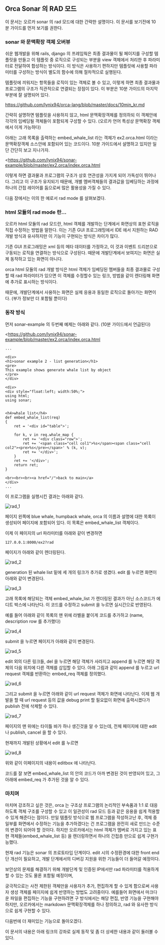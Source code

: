 
## Orca Sonar 의 RAD 모드


이 문서는 오르카 sonar 의 rad 모드에 대한 간략한 설명이다.
이 문서를 보기전에 10 분 가이드를 먼저 보기를 권한다.

### sonar 와 문맥확장 객체 오버뷰

쉬운 웹개발을 위해 rails, django 의 프레임웍은 최종 결과물이 될 페이지를 구성할 템플릿을 만들고 이 템플릿 중 로직으로 구성되는 부분을 view 객체에서 처리한 후 파라미터로 전달하여 합성하는 방식이다.
이 방식은 사용하기 편하지만 템플릿에 사용할 파라미터를 구성하는 방식이 별도의 함수에 의해 절차적으로 실행된다.

템플릿에 끼워지는 항목들을 로직이 있는 객체로 볼 수 있고, 이렇게 하면 최종 결과물과 프로그램의 구조가 직관적으로 연결되는 장점이 있다. 이 부분은 10분 가이드의 마지막 부분에 잘 설명되어 있다.

<https://github.com/lynix94/orca-lang/blob/master/docs/10min_kr.md>



간략히 설명하면 템플릿을 사용하지 않고, html 문맥확장객체를 정의하되 이 객체안에 각각의 임베딩될 객체들이 포함되게 구성할 수 있다. (오르카 언어 특성상 문맥확장 객체에서 이게 가능하다)

아래는 고래 목록을 출력하는 embed_whale_list 라는 객체가 ex2.orca.html 이라는 문맥확장객체 소스안에 포함되어 있는 코드이다. 10분 가이드에서 설명하고 있지만 일단 간단히 보고 지나가자.

<https://github.com/lynix94/sonar-example/blob/master/ex2.orca/index.orca.html



이렇게 하면 결과물과 프로그램의 구조가 상호 연관성을 가지게 되어 가독성이 뛰어나다.
그리고 이 구조가 유지되기 때문에, 개별 멤버객체들의 결과값을 임베딩하는 과정에 하나의 간접 레이어를 둠으로써 많은 활용성을 가질 수 있다. 

다음 장에서는 이의 한 예로서 rad mode 를 살펴보겠다.




### html 모듈의 rad mode 란...

오르카 html 모듈의 rad 모드란, html 객체를 개발하는 단계에서 화면상의 표현 로직을 직접 수정하는 방법을 말한다. 이는 기존 GUI 프로그래밍에서 IDE 에서 지원하는 RAD 개발 방식과 유사하지만 이 기능이 구현되는 방식은 차이가 많다.



기존 GUI 프로그래밍은 xml 등의 메타 데이터를 가정하고, 이 것과 이벤트 드리븐으로 구동되는 로직을 연결하는 방식으로 구성된다. 때문에 개발단계에서 보여지는 화면은 실제 동작하고 있는 화면이 아니다. 

orca html 모듈의 rad 개발 방식은 html 객체가 임베딩된 멤버들을 최종 결과물로 구성할 때 rad 파라미터가 있으면 이 객체를 수정할수 있는 링크, 방법을 같이 렌더링해 화면에 추가로 표시하는 방식이다.

때문에, 개발단계에서 사용하는 화면은 실제 응용과 동일한 로직으로 돌아가는 화면이다. (부가 정보만 더 포함될 뿐이다)



### 동작 방식

먼저 sonar-example 의 두번째 예제는 아래와 같다. (10분 가이드에서 언급된다)

<https://github.com/lynix94/sonar-example/blob/master/ex2.orca/index.orca.html

```
...

<div>
<h1>sonar example 2 - list generation</h1>
<pre>
This example shows generate whale list by object
</pre>
</div>

<div>
<div style="float:left; width:50%;">
using html;
using sonar;


<h4>whale list</h4>
def embed_whale_list(req)
{
	ret = '<div id="table">';

	for k, v in req.whale_map {
		ret += '<div class="row">';
		ret += '<span class="cell col1">%s</span><span class="cell col2"><pre>%s</pre></span>' % (k, v);
		ret += '</div>';
	}
	ret += '</div>';
	return ret;
}

<br><br><br><a href="/">back to main</a>
</div>
...
```

이 프로그램을 실행시킨 결과는 아래와 같다.

![rad_1](./image/rad_1.png)



페이지 왼쪽에 blue whale, humpback whale, orca 의 이름과 설명에 대한 목록이 생성되어 페이지에 포함되어 있다. 이 목록은 embed_whale_list 객체이다. 



이제 이 페이지의 url 파라미터를 아래와 같이 변경하면

`127.0.0.1:8000/ex2?rad`

페이지가 아래와 같이 렌더링된다.



![rad_2](./image/rad_2.png)



generation 된 whale list 밑에 세 개의 링크가 추가로 생겼다. edit 를 누르면 화면이 아래와 같이 변경된다.

![rad_3](./image/rad_3.png)



고래 목록에 해당되는 객체 embed_whale_list 가 렌더링된 결과가 아닌 소스코드가 에디트 박스에 나타난다. 이 코드를 수정하고 submit 을 누르면 실시간으로 반영된다.

예를 들어 아래와 같이 목록의 맨 위에 라벨을 붙이게 코드를 추가하고 (name, description row 를 추가했다)

![rad_4](./image/rad_4.png)



submit 을 누르면 페이지가 아래와 같이 변경된다.

![rad_5](./image/rad_5.png)



edit 외의 다른 링크들, del 을 누르면 해당 객체가 사라지고 append 를 누르면 해당 객체의 다음 위치에 다른 객체를 삽입할 수 있다. 아래 그림과 같이 append 를 누르고 url request 객체를 반환하는 embed_req 객체를 정의했다.

![rad_6](./image/rad_6.png)



그리고 submit 을 누르면 아래와 같이 url request 객체가 화면에 나타난다. 이제 웹 개발을 할 때 url request 등의 값을 debug print 할 필요없이 화면에 출력시켰다가 publish 전에 삭제할 수 있다.

![rad_7](./image/rad_7.png)

 

페이지의 맨 위에는 타이틀 바가 하나 생긴것을 알 수 있는데, 전체 페이지에 대한 edit 나 publish, cancel 을 할 수 있다.

현재까지 개발된 상황에서 edit 를 누르면

![rad_8](./image/rad_8.png)

위와 같이 이페이지의 내용이 editbox 에 나타난다. 

코드를 잘 보면  embed_whale_list 의 안의 코드가 아까 변경된 것이 반영되어 있고, 그 아래에 embed_req 가 추가된 것을 알 수 있다.



### 마치며

마치며 강조하고 싶은 것은, orca 는 구조상 프로그램의 논리적인 부속품과 1:1 로 대응하도록 객체 구조를 구성할 수 있고 이 일관성이 rad 모드 등과 같은 응용을 쉽게 적용할 수 있게 해준다는 점이다. 만일 템플릿 방식으로 웹 프로그램을 작성하고난 후, 객체 중 일부를 화면에서 수정하는 기능을 추가하겠다는 건 프로그램을 완전히 새로 만드는 수준의 변경이 되어야 할 것이다. 하지만 오르카에서는 html 객체가 멤버로 가지고 있는 표현 객체들(embed_whale_list 등) 을 렌더링하면서 하나의 간접층 만으로 쉽게 구현가능했다.

현재 rad 기능은 sonar 의 프로토타입 단계이다. edit 시의 수정환경에 대한 front end 단 개선이 필요하고, 개발 단계에서의 디버깅 지원을 위한 기능들이 더 들어갈 예정이다.

보안상의 문제를 해결하기 위해 개발단계 및 인증된 IP에서만 rad 파라미터를 적용하게 할 수 있는 것도 물론 포함될 예정이며,

궁극적으로는 사전 제한된 객체만을 사용자가 추가, 편집하게 할 수 있게 함으로써 사용자 생성 객체를 페이지에 쉽게 반영하는 방법도 고려중이다. 예를들어 화면에서 마크다운 파일을 편집하는 기능을 구현하려면 구 방식에서는 해당 편집, 반영 기능을 구현해야 하지만, 오르카에서는 markdown 문맥확장객체를 하나 정의하고, rad 와 유사한 방식으로 쉽게 구현할 수 있다.

다음번에 더 재미있는 기능으로 돌아오겠다.



이 문서의 내용은 아래 링크의 강좌로 실제 동작 및 좀 더 상세한 내용과 같이 둘러볼 수 있다.



















